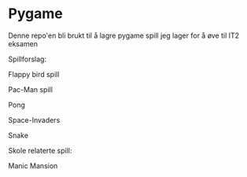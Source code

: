# Pygame
Denne repo'en bli brukt til å lagre pygame spill jeg lager for å øve til IT2 eksamen



Spillforslag:

Flappy bird spill

Pac-Man spill

Pong

Space-Invaders

Snake

Skole relaterte spill:

Manic Mansion

